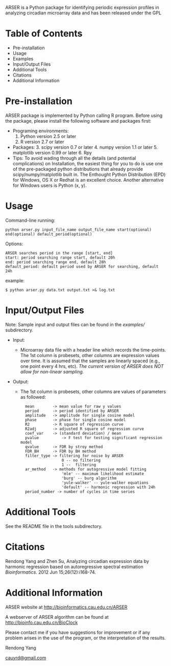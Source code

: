 ARSER is a Python package for identifying
periodic expression profiles in analyzing circadian microarray data
and has been released under the GPL

Table of Contents
=================
- Pre-installation
- Usage
- Examples
- Input/Output Files
- Additional Tools
- Citations
- Additional Information


Pre-installation
================
ARSER package is implemented by Python calling R program. Before using the package, 
please install the following software and packages first:

- Programing environments:    
    1. Python version 2.5 or later
    2. R version 2.7 or later
- Packages:
    3. scipy version 0.7 or later
    4. numpy version 1.1 or later
    5. matplotlib version 0.99 or later
    6. Rpy
- Tips:
    To avoid wading through all the details (and potential complications) on Installation, 
    the easiest thing for you to do is use one of the pre-packaged python distributions 
    that already provide scipy/numpy/matplotlib built in. The Enthought Python Distribution (EPD) 
    for Windows, OS X or Redhat is an excellent choice. Another alternative for Windows users is Python (x, y).
    
Usage
=====
Command-line running:  

    python arser.py input_file_name output_file_name start(optional) end(optional) default_period(optional)
Options:

    ARSER searches period in the range [start, end]
    start: period searching range start, default 20h
    end: period searching range end, default 28h
    default_period: default period used by ARSER for searching, default 24h
example: 

    $ python arser.py data.txt output.txt >& log.txt

Input/Output Files
==================
Note: Sample input and output files can be found in the *examples/* subdirectory.

* Input: 
	* Microarray data file with a header line which records the time-points. The 1st column is probesets, other columns are expression values over time. It is assumed that the samples are linearly spaced (e.g., one point every 4 hrs, etc). *The current version of ARSER does NOT allow for non-linear sampling.*
         
* Output:
	* The 1st column is probesets, other columns are values of parameters as followed:

            mean        -> mean value for raw y values
            period      -> period identified by ARSER
            amplitude   -> amplitude for single cosine model
            phase       -> phase for single cosine model
            R2          -> R square of regression curve
            R2adj       -> adjusted R square of regression curve
            coef_var    -> (standard deviation) / mean
            pvalue 			-> F test for testing significant regression model
            qvalue      -> FDR by stroy method
            FDR_BH      -> FDR by BH method
            filter_type -> filtering for noise by ARSER
                            0 -- no filtering
                            1 --  filtering
            ar_method   -> methods for autogressive model fitting
                            'mle' -- maximum likelihood estimate
                            'burg' -- burg algorithm
                            'yule-walker' -- yule-walker equations
                            'default' -- harmonic regression with 24h
            period_number -> number of cycles in time series
                 
Additional Tools
================
See the README file in the tools subdirectory.

Citations
=======================
Rendong Yang and Zhen Su, Analyzing circadian expression data by harmonic regression based on autoregressive spectral estimation *Bioinformatics*. 2012 Jun 15;26(12):i168-74.

Additional Information
=======================
ARSER website at 
http://bioinformatics.cau.edu.cn/ARSER

A webserver of ARSER algorithm can be found at
http://bioinfo.cau.edu.cn/BioClock

Please contact me if you have suggestions for improvement or 
if any problem arises in the use of the program, 
or the interpretation of the results.

Rendong Yang

cauyrd@gmail.com
